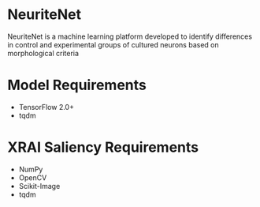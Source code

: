 # NeuriteNet
NeuriteNet is a machine learning platform developed to identify differences in control and experimental groups of cultured neurons based on morphological criteria


# Model Requirements
* TensorFlow 2.0+
* tqdm


# XRAI Saliency Requirements
* NumPy
* OpenCV
* Scikit-Image
* tqdm
